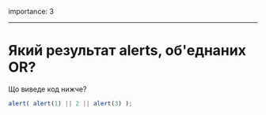 importance: 3

---

# Який результат alerts, об'еднаних OR?

Що виведе код нижче?

```js
alert( alert(1) || 2 || alert(3) );
```

